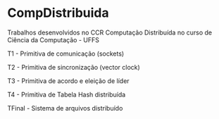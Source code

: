 # CompDistribuida
Trabalhos desenvolvidos no CCR Computação Distribuída no curso de Ciência da Computação - UFFS 

T1 - Primitiva de comunicação (sockets)

T2 - Primitiva de sincronização (vector clock)

T3 - Primitiva de acordo e eleição de líder

T4 - Primitiva de Tabela Hash distribuída

TFinal - Sistema de arquivos distribuído
